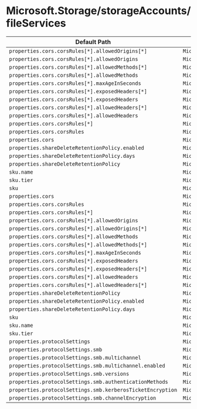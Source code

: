 # Microsoft.Storage/storageAccounts/fileServices

| Default Path | Alias |
|---|---|
| `properties.cors.corsRules[*].allowedOrigins[*]` | `Microsoft.Storage/storageAccounts/fileServices/default.cors.corsRules[*].allowedOrigins[*]` |
| `properties.cors.corsRules[*].allowedOrigins` | `Microsoft.Storage/storageAccounts/fileServices/default.cors.corsRules[*].allowedOrigins` |
| `properties.cors.corsRules[*].allowedMethods[*]` | `Microsoft.Storage/storageAccounts/fileServices/default.cors.corsRules[*].allowedMethods[*]` |
| `properties.cors.corsRules[*].allowedMethods` | `Microsoft.Storage/storageAccounts/fileServices/default.cors.corsRules[*].allowedMethods` |
| `properties.cors.corsRules[*].maxAgeInSeconds` | `Microsoft.Storage/storageAccounts/fileServices/default.cors.corsRules[*].maxAgeInSeconds` |
| `properties.cors.corsRules[*].exposedHeaders[*]` | `Microsoft.Storage/storageAccounts/fileServices/default.cors.corsRules[*].exposedHeaders[*]` |
| `properties.cors.corsRules[*].exposedHeaders` | `Microsoft.Storage/storageAccounts/fileServices/default.cors.corsRules[*].exposedHeaders` |
| `properties.cors.corsRules[*].allowedHeaders[*]` | `Microsoft.Storage/storageAccounts/fileServices/default.cors.corsRules[*].allowedHeaders[*]` |
| `properties.cors.corsRules[*].allowedHeaders` | `Microsoft.Storage/storageAccounts/fileServices/default.cors.corsRules[*].allowedHeaders` |
| `properties.cors.corsRules[*]` | `Microsoft.Storage/storageAccounts/fileServices/default.cors.corsRules[*]` |
| `properties.cors.corsRules` | `Microsoft.Storage/storageAccounts/fileServices/default.cors.corsRules` |
| `properties.cors` | `Microsoft.Storage/storageAccounts/fileServices/default.cors` |
| `properties.shareDeleteRetentionPolicy.enabled` | `Microsoft.Storage/storageAccounts/fileServices/default.shareDeleteRetentionPolicy.enabled` |
| `properties.shareDeleteRetentionPolicy.days` | `Microsoft.Storage/storageAccounts/fileServices/default.shareDeleteRetentionPolicy.days` |
| `properties.shareDeleteRetentionPolicy` | `Microsoft.Storage/storageAccounts/fileServices/default.shareDeleteRetentionPolicy` |
| `sku.name` | `Microsoft.Storage/storageAccounts/fileServices/default.sku.name` |
| `sku.tier` | `Microsoft.Storage/storageAccounts/fileServices/default.sku.tier` |
| `sku` | `Microsoft.Storage/storageAccounts/fileServices/default.sku` |
| `properties.cors` | `Microsoft.Storage/storageAccounts/fileServices/cors` |
| `properties.cors.corsRules` | `Microsoft.Storage/storageAccounts/fileServices/cors.corsRules` |
| `properties.cors.corsRules[*]` | `Microsoft.Storage/storageAccounts/fileServices/cors.corsRules[*]` |
| `properties.cors.corsRules[*].allowedOrigins` | `Microsoft.Storage/storageAccounts/fileServices/cors.corsRules[*].allowedOrigins` |
| `properties.cors.corsRules[*].allowedOrigins[*]` | `Microsoft.Storage/storageAccounts/fileServices/cors.corsRules[*].allowedOrigins[*]` |
| `properties.cors.corsRules[*].allowedMethods` | `Microsoft.Storage/storageAccounts/fileServices/cors.corsRules[*].allowedMethods` |
| `properties.cors.corsRules[*].allowedMethods[*]` | `Microsoft.Storage/storageAccounts/fileServices/cors.corsRules[*].allowedMethods[*]` |
| `properties.cors.corsRules[*].maxAgeInSeconds` | `Microsoft.Storage/storageAccounts/fileServices/cors.corsRules[*].maxAgeInSeconds` |
| `properties.cors.corsRules[*].exposedHeaders` | `Microsoft.Storage/storageAccounts/fileServices/cors.corsRules[*].exposedHeaders` |
| `properties.cors.corsRules[*].exposedHeaders[*]` | `Microsoft.Storage/storageAccounts/fileServices/cors.corsRules[*].exposedHeaders[*]` |
| `properties.cors.corsRules[*].allowedHeaders` | `Microsoft.Storage/storageAccounts/fileServices/cors.corsRules[*].allowedHeaders` |
| `properties.cors.corsRules[*].allowedHeaders[*]` | `Microsoft.Storage/storageAccounts/fileServices/cors.corsRules[*].allowedHeaders[*]` |
| `properties.shareDeleteRetentionPolicy` | `Microsoft.Storage/storageAccounts/fileServices/shareDeleteRetentionPolicy` |
| `properties.shareDeleteRetentionPolicy.enabled` | `Microsoft.Storage/storageAccounts/fileServices/shareDeleteRetentionPolicy.enabled` |
| `properties.shareDeleteRetentionPolicy.days` | `Microsoft.Storage/storageAccounts/fileServices/shareDeleteRetentionPolicy.days` |
| `sku` | `Microsoft.Storage/storageAccounts/fileServices/sku` |
| `sku.name` | `Microsoft.Storage/storageAccounts/fileServices/sku.name` |
| `sku.tier` | `Microsoft.Storage/storageAccounts/fileServices/sku.tier` |
| `properties.protocolSettings` | `Microsoft.Storage/storageAccounts/fileServices/protocolSettings` |
| `properties.protocolSettings.smb` | `Microsoft.Storage/storageAccounts/fileServices/protocolSettings.smb` |
| `properties.protocolSettings.smb.multichannel` | `Microsoft.Storage/storageAccounts/fileServices/protocolSettings.smb.multichannel` |
| `properties.protocolSettings.smb.multichannel.enabled` | `Microsoft.Storage/storageAccounts/fileServices/protocolSettings.smb.multichannel.enabled` |
| `properties.protocolSettings.smb.versions` | `Microsoft.Storage/storageAccounts/fileServices/protocolSettings.smb.versions` |
| `properties.protocolSettings.smb.authenticationMethods` | `Microsoft.Storage/storageAccounts/fileServices/protocolSettings.smb.authenticationMethods` |
| `properties.protocolSettings.smb.kerberosTicketEncryption` | `Microsoft.Storage/storageAccounts/fileServices/protocolSettings.smb.kerberosTicketEncryption` |
| `properties.protocolSettings.smb.channelEncryption` | `Microsoft.Storage/storageAccounts/fileServices/protocolSettings.smb.channelEncryption` |


